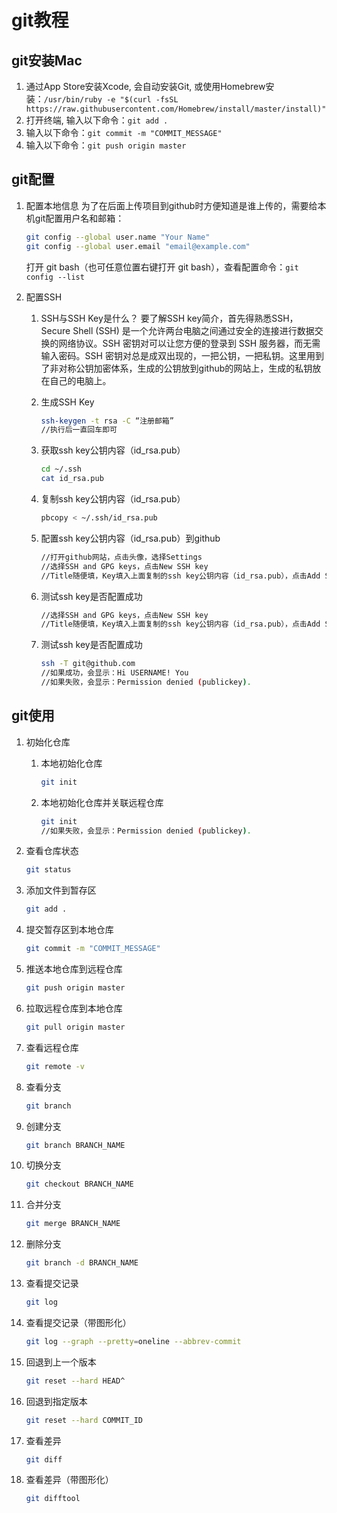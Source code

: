 # git教程

## git安装Mac

1. 通过App Store安装Xcode, 会自动安装Git, 或使用Homebrew安装：`/usr/bin/ruby -e "$(curl -fsSL https://raw.githubusercontent.com/Homebrew/install/master/install)"`
2. 打开终端, 输入以下命令：`git add .`
3. 输入以下命令：`git commit -m "COMMIT_MESSAGE"`
4. 输入以下命令：`git push origin master`

## git配置

1. 配置本地信息
    为了在后面上传项目到github时方便知道是谁上传的，需要给本机git配置用户名和邮箱：

    ```bash
    git config --global user.name "Your Name"
    git config --global user.email "email@example.com"
    ```

    打开 git bash（也可任意位置右键打开 git bash），查看配置命令：`git config --list`

2. 配置SSH
    1. SSH与SSH Key是什么？
        要了解SSH key简介，首先得熟悉SSH，Secure Shell (SSH) 是一个允许两台电脑之间通过安全的连接进行数据交换的网络协议。SSH 密钥对可以让您方便的登录到 SSH 服务器，而无需输入密码。SSH 密钥对总是成双出现的，一把公钥，一把私钥。这里用到了非对称公钥加密体系，生成的公钥放到github的网站上，生成的私钥放在自己的电脑上。
    2. 生成SSH Key

        ```bash
        ssh-keygen -t rsa -C “注册邮箱”
        //执行后一直回车即可
        ```

    3. 获取ssh key公钥内容（id_rsa.pub）

        ```bash
        cd ~/.ssh
        cat id_rsa.pub
        ```

    4. 复制ssh key公钥内容（id_rsa.pub）

        ```bash
        pbcopy < ~/.ssh/id_rsa.pub
        ```

    5. 配置ssh key公钥内容（id_rsa.pub）到github

        ```bash
        //打开github网站，点击头像，选择Settings
        //选择SSH and GPG keys，点击New SSH key
        //Title随便填，Key填入上面复制的ssh key公钥内容（id_rsa.pub），点击Add SSH key
        ```

    6. 测试ssh key是否配置成功

        ```bash
        //选择SSH and GPG keys，点击New SSH key
        //Title随便填，Key填入上面复制的ssh key公钥内容（id_rsa.pub），点击Add SSH key
        ```

    7. 测试ssh key是否配置成功

        ```bash
        ssh -T git@github.com
        //如果成功，会显示：Hi USERNAME! You
        //如果失败，会显示：Permission denied (publickey).
        ```

## git使用

1. 初始化仓库
    1. 本地初始化仓库

        ```bash
        git init
        ```

    2. 本地初始化仓库并关联远程仓库

        ```bash
        git init
        //如果失败，会显示：Permission denied (publickey).
        ```

2. 查看仓库状态
    ```bash
    git status
    ```
3. 添加文件到暂存区
    ```bash
    git add .
    ```
4. 提交暂存区到本地仓库
    ```bash
    git commit -m "COMMIT_MESSAGE"
    ```
5. 推送本地仓库到远程仓库
    ```bash
    git push origin master
    ```
6. 拉取远程仓库到本地仓库
    ```bash
    git pull origin master
    ```
7. 查看远程仓库
    ```bash
    git remote -v
    ```
8. 查看分支
    ```bash
    git branch
    ```
9.  创建分支
    ```bash
    git branch BRANCH_NAME
    ```
10. 切换分支
    ```bash
    git checkout BRANCH_NAME
    ```
11. 合并分支
    ```bash
    git merge BRANCH_NAME
    ```
12. 删除分支
    ```bash
    git branch -d BRANCH_NAME
    ```
13. 查看提交记录
    ```bash
    git log
    ```
14. 查看提交记录（带图形化）
    ```bash
    git log --graph --pretty=oneline --abbrev-commit
    ```
15. 回退到上一个版本
    ```bash
    git reset --hard HEAD^
    ```
16. 回退到指定版本
    ```bash
    git reset --hard COMMIT_ID
    ```
17. 查看差异
    ```bash
    git diff
    ```
18. 查看差异（带图形化）
    ```bash
    git difftool
    ```
